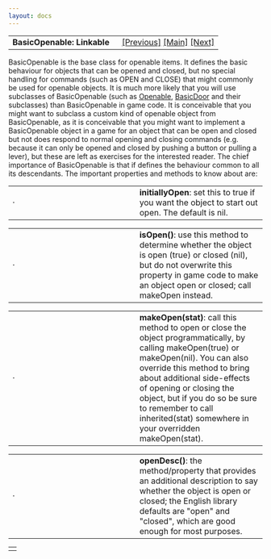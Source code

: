 ```yaml
---
layout: docs
---
```

<table width="100%" data-border="0" data-cellspacing="0"
data-cellpadding="3" data-bgcolor="#C0C0C0">
<colgroup>
<col style="width: 50%" />
<col style="width: 50%" />
</colgroup>
<tbody>
<tr>
<td style="text-align: left;"><strong>BasicOpenable: Linkable<br />
</strong></td>
<td style="text-align: right;"><a href="openable.html">[Previous]</a> <a
href="generalintroduction.html">[Main]</a> <a
href="lightandfire-introduction.html">[Next]</a></td>
</tr>
</tbody>
</table>

  
BasicOpenable is the base class for openable items. It defines the basic
behaviour for objects that can be opened and closed, but no special
handling for commands (such as OPEN and CLOSE) that might commonly be
used for openable objects. It is much more likely that you will use
subclasses of BasicOpenable (such as [Openable](openable.html),
[BasicDoor](basicdoor.html) and their subclasses) than BasicOpenable in
game code. It is conceivable that you might want to subclass a custom
kind of openable object from BasicOpenable, as it is conceivable that
you might want to implement a BasicOpenable object in a game for an
object that can be open and closed but not does respond to normal
opening and closing commands (e.g. because it can only be opened and
closed by pushing a button or pulling a lever), but these are left as
exercises for the interested reader. The chief importance of
BasicOpenable is that if defines the behaviour common to all its
descendants. The important properties and methods to know about are:  
  

<table data-border="0" data-cellpadding="0" data-cellspacing="0">
<colgroup>
<col style="width: 50%" />
<col style="width: 50%" />
</colgroup>
<tbody>
<tr data-valign="top">
<td width="14"><strong></strong>·<strong></strong></td>
<td><strong>initiallyOpen</strong>: set this to true if you want the
object to start out open. The default is nil.  <br />
</td>
</tr>
</tbody>
</table>

<table data-border="0" data-cellpadding="0" data-cellspacing="0">
<colgroup>
<col style="width: 50%" />
<col style="width: 50%" />
</colgroup>
<tbody>
<tr data-valign="top">
<td width="14"><strong></strong>·<strong></strong></td>
<td><strong>isOpen()</strong>: use this method to determine whether the
object is open (true) or closed (nil), but do not overwrite this
property in game code to make an object open or closed; call makeOpen
instead.  <br />
</td>
</tr>
</tbody>
</table>

<table data-border="0" data-cellpadding="0" data-cellspacing="0">
<colgroup>
<col style="width: 50%" />
<col style="width: 50%" />
</colgroup>
<tbody>
<tr data-valign="top">
<td width="14"><strong></strong>·<strong></strong></td>
<td><strong>makeOpen(stat)</strong>: call this method to open or close
the object programmatically, by calling makeOpen(true) or makeOpen(nil).
You can also override this method to bring about additional side-effects
of opening or closing the object, but if you do so be sure to remember
to call inherited(stat) somewhere in your overridden makeOpen(stat).
 <br />
</td>
</tr>
</tbody>
</table>

<table data-border="0" data-cellpadding="0" data-cellspacing="0">
<colgroup>
<col style="width: 50%" />
<col style="width: 50%" />
</colgroup>
<tbody>
<tr data-valign="top">
<td width="14"><strong></strong>·<strong></strong></td>
<td><strong>openDesc()</strong>: the method/property that provides an
additional description to say whether the object is open or closed; the
English library defaults are "open" and "closed", which are good enough
for most purposes.  <br />
</td>
</tr>
</tbody>
</table>

|     |
|-----|
|     |
